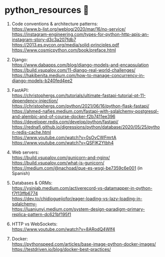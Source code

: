 # python_resources 🐍

1. Code conventions & architecture patterns:
<br/>https://www.b-list.org/weblog/2020/mar/16/no-service/
<br/>https://instagram-engineering.com/types-for-python-http-apis-an-instagram-story-d3c3a207fdb7
<br/>https://2013.es.pycon.org/media/solid-principles.pdf
<br/>https://www.cosmicpython.com/book/preface.html
   
2. Django: 
<br/>https://www.dabapps.com/blog/django-models-and-encapsulation
<br/>https://build.vsupalov.com/11-django-real-world-challenges/ 
<br/>https://hakibenita.medium.com/how-to-manage-concurrency-in-django-models-b240fed4ee2

3. FastAPI:
<br/>https://christophergs.com/tutorials/ultimate-fastapi-tutorial-pt-11-dependency-injection/
<br/>https://christophergs.com/python/2021/06/16/python-flask-fastapi/
<br/>https://ahmed-nafies.medium.com/fastapi-with-sqlalchemy-postgresql-and-alembic-and-of-course-docker-f2b7411ee396
<br/>https://developer.redis.com/develop/python/fastapi/
<br/>https://rednafi.github.io/digressions/python/database/2020/05/25/python-redis-cache.html
<br/>https://www.youtube.com/watch?v=0sOvCWFmrtA
<br/>https://www.youtube.com/watch?v=QSFIK2Ytbh4

4. Web servers:
<br/>https://build.vsupalov.com/gunicorn-and-nginx/
<br/>https://build.vsupalov.com/what-is-gunicorn/
<br/>https://medium.com/@nachoad/que-es-wsgi-be7359c6e001 (in Spanish)
   
5. Databases & ORMs:
<br/>https://ysinjab.medium.com/activerecord-vs-datamapper-in-python-f7f13ffb6774
<br/>https://dev.to/chidioguejiofor/eager-loading-vs-lazy-loading-in-sqlalchemy-
<br/>https://luanjunyi.medium.com/system-design-paradigm-primary-replica-pattern-dc621bf195f1

6. HTTP vs WebSockets:
<br/>https://www.youtube.com/watch?v=8ARodQ4Wlf4

7. Docker:
<br/>https://pythonspeed.com/articles/base-image-python-docker-images/
<br/>https://testdriven.io/blog/docker-best-practices/
